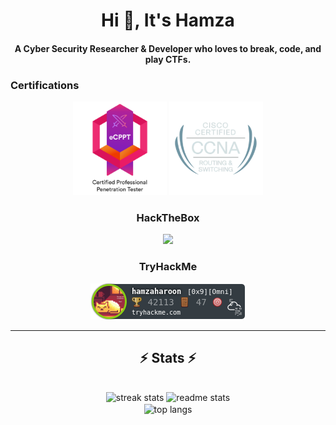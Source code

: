 <h1 align="center">Hi 👋, It's Hamza</h1>
<h4 align="center">A Cyber Security Researcher & Developer who loves to break, code, and play CTFs.</h4>
  <h3>Certifications</h3>
  <div style="text-align: center;">
    <img src="assets/ecpptv2.png" alt="eCPPTv2" width="150">
    <img src="assets/ccna.png" alt="CCNA" width="150">
    
<h3>HackTheBox</h3>
    <img src = "https://www.hackthebox.com/badge/image/1336751">

<h3>TryHackMe</h3>
    <img src="assets/tryhackme.png" align="center "alt="TryHackMe">


<hr/>

<h2 align="center">⚡ Stats ⚡</h2>
<br>
<div align=center>
  <img width=390 src="https://github-readme-streak-stats-salesp07.vercel.app/?user=thegr1ffyn&count_private=true&theme=react&border_radius=10" alt="streak stats"/>
  <img width=390 src="https://github-readme-stats-salesp07.vercel.app/api?username=thegr1ffyn&count_private=true&show_icons=true&theme=react&rank_icon=github&border_radius=10" alt="readme stats" />
  <br/>
  <img width=325 align="center" src="https://github-readme-stats-salesp07.vercel.app/api/top-langs/?username=thegr1ffyn&hide=HTML&langs_count=8&layout=compact&theme=react&border_radius=10&size_weight=0.5&count_weight=0.5&exclude_repo=github-readme-stats" alt="top langs" />
</div>

